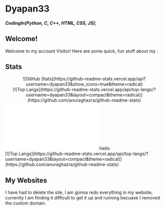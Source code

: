 # Dyapan33
##### CodingIn(Python, C, C++, HTML, CSS, JS);
<h2>Welcome!</h2>
<p>Welcome to my account Visitor! Here are some quick, fun stuff about my :</p>

## Stats
<div align="center"> 
    ![GitHub Stats](https://github-readme-stats.vercel.app/api?username=dyapan33&show_icons=true&theme=radical)
    </br>
    [![Top Langs](https://github-readme-stats.vercel.app/api/top-langs/?username=dyapan33&layout=compact&theme=radical)](https://github.com/anuraghazra/github-readme-stats)
</div>
<embed src="![GitHub Stats](https://github-readme-stats.vercel.app/api?username=dyapan33&show_icons=true&theme=radical)">Hello</embed>
</br>
[![Top Langs](https://github-readme-stats.vercel.app/api/top-langs/?username=dyapan33&layout=compact&theme=radical)](https://github.com/anuraghazra/github-readme-stats)

## My Websites
I have had to delete the site, I am gonna redo everything in my website, currently I am finding it difficult to get it up and running becuase I removed the custom domain.


